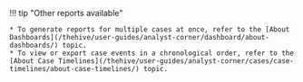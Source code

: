 !!! tip "Other reports available"

    * To generate reports for multiple cases at once, refer to the [About Dashboards](/thehive/user-guides/analyst-corner/dashboard/about-dashboards/) topic.
    * To view or export case events in a chronological order, refer to the [About Case Timelines](/thehive/user-guides/analyst-corner/cases/case-timelines/about-case-timelines/) topic.